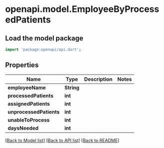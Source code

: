 # openapi.model.EmployeeByProcessedPatients

## Load the model package
```dart
import 'package:openapi/api.dart';
```

## Properties
Name | Type | Description | Notes
------------ | ------------- | ------------- | -------------
**employeeName** | **String** |  | 
**processedPatients** | **int** |  | 
**assignedPatients** | **int** |  | 
**unprocessedPatients** | **int** |  | 
**unableToProcess** | **int** |  | 
**daysNeeded** | **int** |  | 

[[Back to Model list]](../README.md#documentation-for-models) [[Back to API list]](../README.md#documentation-for-api-endpoints) [[Back to README]](../README.md)


